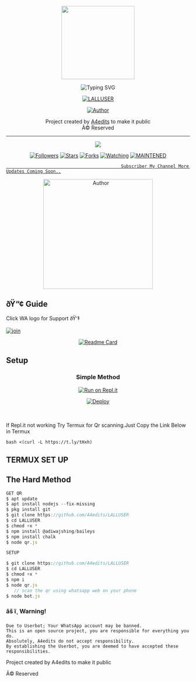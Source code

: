 <div align="center">
  <img border-radius: 15px src="https://user-images.githubusercontent.com/85656190/131212961-34264340-1554-41c1-9c55-ccab2ee89238.gif" width="200" height="200"/>

  <p align="center">

![Typing SVG](https://readme-typing-svg.herokuapp.com?font=Lemon+milk&color=F70000&lines=Welcome+to+LALLUSER+WA+Bot+repo;Created+by+A4+edits;This+is+the+Best++Bgm+bot;With+more+features)

<a href="#"><img title="LALLUSER" src="https://img.shields.io/badge/-LALLU%20SER-blue?&style=for-the-badge"></a>
</p>
  <p align="center">
<a href="https://github.com/A4edits"><img title="Author" src="https://img.shields.io/badge/Author-A4-edits/LALLU%20SER?color=Blue&style=for-the-badge&logo=whatsapp"></a>
</p>
</div>
<p align="center">
   Project created by <a href="https://github.com/A4edits">A4edits</a> to make it public
    <br>
       Â© Reserved 
    <br>
</p>

----

  <p align="center">
  <a href="httsp://github.com/A4edits/A4editsV2-1">
    <img src="https://img.shields.io/github/repo-size/A4edits/A4editsV2-1?color=green&label=Repo%20total%20size&style=plastic">
<p align="center">
<a href="https://github.com/A4edits/followers"><img title="Followers" src="https://img.shields.io/github/followers/A4edits?color=blue&style=flat-square"></a>
<a href="https://github.com/A4edits/A4editsV2-1/stargazers/"><img title="Stars" src="https://img.shields.io/github/stars/A4edits/A4editsV2-1?color=blue&style=flat-square"></a>
<a href="https://github.com/A4edits/A4editsV2-1/network/members"><img title="Forks" src="https://img.shields.io/github/forks/A4edits/A4editsV2-1?color=blue&style=flat-square"></a>
<a href="https://github.com/A4edits/A4editsV2-1/watchers"><img title="Watching" src="https://img.shields.io/github/watchers/A4edits/A4editsV2-1?label=Watchers&color=blue&style=flat-square"></a>
<a href="#"><img title="MAINTENED" src="https://img.shields.io/badge/UNMAINTENED-YES-blue.svg"</a>
</p>
  
                                                Subscriber My Channel More Updates Coming Soon..

<p align="center">
<a href="https://youtube.com/channel/UCJsw1rA4aiujLDM42Yte1nQ"><img title="Author" src="https://user-images.githubusercontent.com/85656190/125904681-fc8f3ca0-3c3d-4bd1-b852-6036a7efd8e4.jpg" width="300" height="300""></a>
</p>


## ðŸ“¢ Guide
  
Click WA logo for Support ðŸ‘‡
    <br>
<br>
  [![join](https://github.com/Alien-alfa/PublicBot/blob/main/wlogo.svg.png)](https://chat.whatsapp.com/G0BrTf7gVURBxPO1FSFxKc)
  <div align="center">

  [![Readme Card](https://github-readme-stats.vercel.app/api/pin/?username=A4edits&repo=LALLUSER&theme=nightowl)](https://github.com/A4edits/LALLUSER)
  </div>

## Setup
<div align="center">

  ### Simple Method
  
[![Run on Repl.it](https://repl.it/badge/github/quiec/whatsAlfa)](https://replit.com/@JihadSabeena123/A4edits)

[![Deploy](https://www.herokucdn.com/deploy/button.svg)](https://heroku.com/deploy?template=https://github.com/A4edits/LALLUSER)
     </div>
<br>
<br >
If Repl.it not working Try Termux for Qr scanning.Just Copy the Link Below in Termux
```
bash <(curl -L https://t.ly/tHxh)
``` 

## TERMUX SET UP
  
## The Hard Method

```js
GET QR
$ apt update
$ apt install nodejs --fix-missing
$ pkg install git
$ git clone https://github.com/A4edits/LALLUSER
$ cd LALLUSER
$ chmod +x *
$ npm install @adiwajshing/baileys
$ npm install chalk
$ node qr.js
```
      
```js
SETUP

$ git clone https://github.com/A4edits/LALLUSER
$ cd LALLUSER
$ chmod +x *
$ npm i
$ node qr.js
   // scan the qr using whatsapp web on your phone
$ node bot.js
```


### âš ï¸ Warning! 
```
Due to Userbot; Your WhatsApp account may be banned.
This is an open source project, you are responsible for everything you do. 
Absolutely, A4edits do not accept responsibility.
By establishing the Userbot, you are deemed to have accepted these responsibilities.
```



Project created by A4edits to make it public

Â© Reserved

